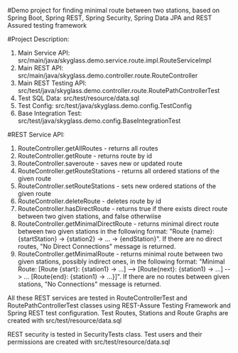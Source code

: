 #Demo project for finding minimal route between two stations, based on Spring Boot, Spring REST, Spring Security, Spring Data JPA and REST Assured testing framework

#Project Description:

1. Main Service API: src/main/java/skyglass.demo.service.route.impl.RouteServiceImpl
2. Main REST API: src/main/java/skyglass.demo.controller.route.RouteController
3. Main REST Testing API: src/test/java/skyglass.demo.controller.route.RoutePathControllerTest
4. Test SQL Data: src/test/resource/data.sql
5. Test Config: src/test/java/skyglass.demo.config.TestConfig
6. Base Integration Test: src/test/java/skyglass.demo.config.BaseIntegrationTest

#REST Service API:

1. RouteController.getAllRoutes - returns all routes
2. RouteController.getRoute - returns route by id
3. RouteController.saveroute - saves new or updated route
4. RouteController.getRouteStations - returns all ordered stations of the given route
5. RouteController.setRouteStations - sets new ordered stations of the given route
6. RouteController.deleteRoute - deletes route by id
7. RouteController.hasDirectRoute - returns true if there exists direct route between two given stations, and false otherwiise
8. RouteController.getMinimalDirectRoute - returns minimal direct route between two given stations in the following format: "Route {name}: {startStation} -> {station2} -> ... -> {endStation}". If there are no direct routes, "No Direct Connections" message is returned.
9. RouteController.getMinimalRoute - returns minimal route between two given stations, possibly indirect ones, in the following format: "Minimal Route: [Route {start}: {station1} -> ...] --> [Route{next}: {station1} -> ...] --> ... [Route{end}: {station1} -> ...}]". If there are no routes between given stations, "No Connections" message is returned.

All these REST services are tested in RouteControllerTest and RoutePathControllerTest classes using REST-Assure Testing Framework and Spring REST test configuration. Test Routes, Stations and Route Graphs are created with src/test/resource/data.sql

REST security is tested in SecurityTests class.
Test users and their permissions are created with src/test/resource/data.sql

